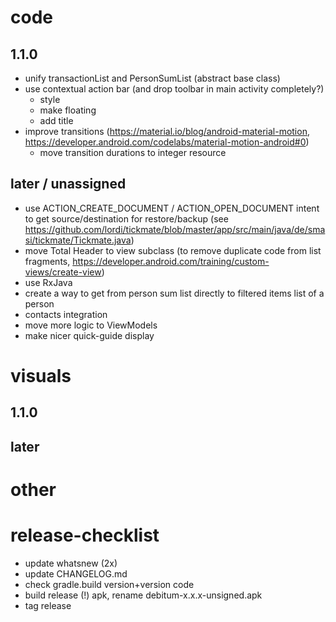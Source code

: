 # code
## 1.1.0
- unify transactionList and PersonSumList (abstract base class)
- use contextual action bar (and drop toolbar in main activity completely?)
    - style
    - make floating
    - add title
- improve transitions (https://material.io/blog/android-material-motion, https://developer.android.com/codelabs/material-motion-android#0)
    - move transition durations to integer resource

## later / unassigned
- use ACTION_CREATE_DOCUMENT / ACTION_OPEN_DOCUMENT intent to get source/destination for restore/backup (see https://github.com/lordi/tickmate/blob/master/app/src/main/java/de/smasi/tickmate/Tickmate.java)
- move Total Header to view subclass (to remove duplicate code from list fragments, https://developer.android.com/training/custom-views/create-view)
- use RxJava
- create a way to get from person sum list directly to filtered items list of a person
- contacts integration
- move more logic to ViewModels
- make nicer quick-guide display

# visuals
## 1.1.0
## later

# other


# release-checklist
- update whatsnew (2x)
- update CHANGELOG.md
- check gradle.build version+version code
- build release (!) apk, rename debitum-x.x.x-unsigned.apk
- tag release
